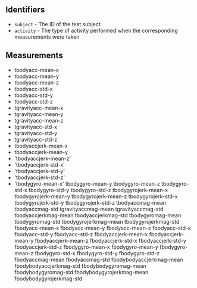 
## Identifiers

* `subject` - The ID of the test subject
* `activity` - The type of activity performed when the corresponding measurements were taken

## Measurements
* tbodyacc-mean-x
* tbodyacc-mean-y
* tbodyacc-mean-z
* tbodyacc-std-x
* tbodyacc-std-y
* tbodyacc-std-z
* tgravityacc-mean-x
* tgravityacc-mean-y
* tgravityacc-mean-z
* tgravityacc-std-x
* tgravityacc-std-y
* tgravityacc-std-z
* tbodyaccjerk-mean-x
* tbodyaccjerk-mean-y
* 'tbodyaccjerk-mean-z'
* 'tbodyaccjerk-std-x'
* 'tbodyaccjerk-std-y'
* 'tbodyaccjerk-std-z'
* 'tbodygyro-mean-x'	tbodygyro-mean-y	tbodygyro-mean-z	tbodygyro-std-x	tbodygyro-std-y	tbodygyro-std-z	tbodygyrojerk-mean-x	tbodygyrojerk-mean-y	tbodygyrojerk-mean-z	tbodygyrojerk-std-x	tbodygyrojerk-std-y	tbodygyrojerk-std-z	tbodyaccmag-mean	tbodyaccmag-std	tgravityaccmag-mean	tgravityaccmag-std	tbodyaccjerkmag-mean	tbodyaccjerkmag-std	tbodygyromag-mean	tbodygyromag-std	tbodygyrojerkmag-mean	tbodygyrojerkmag-std	fbodyacc-mean-x	fbodyacc-mean-y	fbodyacc-mean-z	fbodyacc-std-x	fbodyacc-std-y	fbodyacc-std-z	fbodyaccjerk-mean-x	fbodyaccjerk-mean-y	fbodyaccjerk-mean-z	fbodyaccjerk-std-x	fbodyaccjerk-std-y	fbodyaccjerk-std-z	fbodygyro-mean-x	fbodygyro-mean-y	fbodygyro-mean-z	fbodygyro-std-x	fbodygyro-std-y	fbodygyro-std-z	fbodyaccmag-mean	fbodyaccmag-std	fbodybodyaccjerkmag-mean	fbodybodyaccjerkmag-std	fbodybodygyromag-mean	fbodybodygyromag-std	fbodybodygyrojerkmag-mean	fbodybodygyrojerkmag-std
